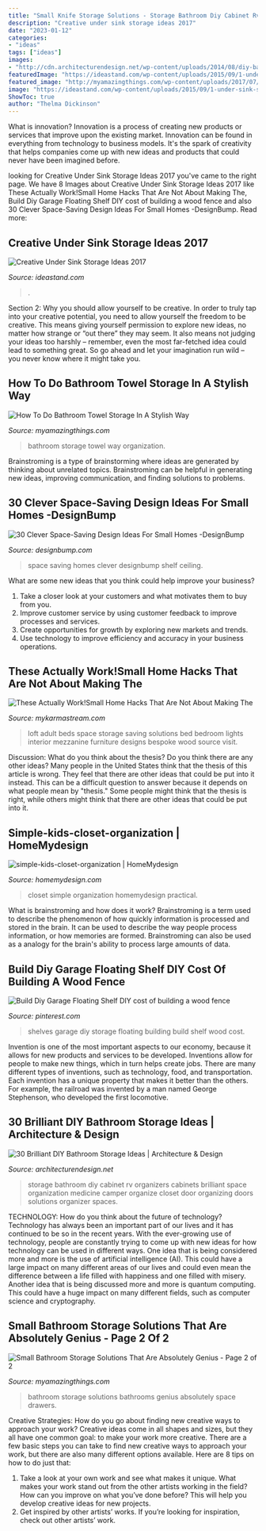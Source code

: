 ```yaml
---
title: "Small Knife Storage Solutions - Storage Bathroom Diy Cabinet Rv Organizers Cabinets Brilliant Space Organization Medicine Camper Organize Closet Door Organizing Doors Solutions Organizer Spaces"
description: "Creative under sink storage ideas 2017"
date: "2023-01-12"
categories:
- "ideas"
tags: ["ideas"]
images:
- "http://cdn.architecturendesign.net/wp-content/uploads/2014/08/diy-bathroom-storage-ideas-16.jpg"
featuredImage: "https://ideastand.com/wp-content/uploads/2015/09/1-under-sink-storage-ideas.jpg"
featured_image: "http://myamazingthings.com/wp-content/uploads/2017/07/bathroom-storage-12.jpg"
image: "https://ideastand.com/wp-content/uploads/2015/09/1-under-sink-storage-ideas.jpg"
ShowToc: true
author: "Thelma Dickinson"
---
```



What is innovation?
Innovation is a process of creating new products or services that improve upon the existing market. Innovation can be found in everything from technology to business models. It's the spark of creativity that helps companies come up with new ideas and products that could never have been imagined before.

	

		
looking for Creative Under Sink Storage Ideas 2017 you've came to the right page. We have 8 Images about Creative Under Sink Storage Ideas 2017 like These Actually Work!Small Home Hacks That Are Not About Making The, Build Diy Garage Floating Shelf DIY cost of building a wood fence and also 30 Clever Space-Saving Design Ideas For Small Homes -DesignBump. Read more:
		
    
## Creative Under Sink Storage Ideas 2017

<img loading=lazy src="https://ideastand.com/wp-content/uploads/2015/09/1-under-sink-storage-ideas.jpg" onerror="this.onerror=null;this.src='https://tse3.mm.bing.net/th?id=OIP.VkT1I1LbOaZ7bpsjHwyxkQHaLC&amp;pid=15.1';" alt="Creative Under Sink Storage Ideas 2017">

_Source: ideastand.com_

>. 

	

Section 2: Why you should allow yourself to be creative.
In order to truly tap into your creative potential, you need to allow yourself the freedom to be creative. This means giving yourself permission to explore new ideas, no matter how strange or “out there” they may seem. It also means not judging your ideas too harshly – remember, even the most far-fetched idea could lead to something great. So go ahead and let your imagination run wild – you never know where it might take you.

    
## How To Do Bathroom Towel Storage In A Stylish Way

<img loading=lazy src="http://myamazingthings.com/wp-content/uploads/2017/06/towel-storage-3.jpg" onerror="this.onerror=null;this.src='https://tse3.mm.bing.net/th?id=OIP.kxRud2E6LD2Dr3BOrFgCjQHaJ4&amp;pid=15.1';" alt="How To Do Bathroom Towel Storage In A Stylish Way">

_Source: myamazingthings.com_

>bathroom storage towel way organization. 

	

Brainstroming is a type of brainstorming where ideas are generated by thinking about unrelated topics. Brainstroming can be helpful in generating new ideas, improving communication, and finding solutions to problems.

    
## 30 Clever Space-Saving Design Ideas For Small Homes -DesignBump

<img loading=lazy src="https://cdn.designbump.com/wp-content/uploads/2014/09/space-saving-design-ideas-012.jpg" onerror="this.onerror=null;this.src='https://tse1.mm.bing.net/th?id=OIP.HWXpwpngd1phFnr-50t0_AHaJ4&amp;pid=15.1';" alt="30 Clever Space-Saving Design Ideas For Small Homes -DesignBump">

_Source: designbump.com_

>space saving homes clever designbump shelf ceiling. 

	

What are some new ideas that you think could help improve your business?
1. Take a closer look at your customers and what motivates them to buy from you.
2. Improve customer service by using customer feedback to improve processes and services.
3. Create opportunities for growth by exploring new markets and trends. 
4. Use technology to improve efficiency and accuracy in your business operations.

    
## These Actually Work!Small Home Hacks That Are Not About Making The

<img loading=lazy src="https://mykarmastream.com/wp-content/uploads/2017/05/adult-loft-bed-wood-lights.jpg" onerror="this.onerror=null;this.src='https://tse4.mm.bing.net/th?id=OIP.CBi99-6a6SEbUTIcunxuxQHaE9&amp;pid=15.1';" alt="These Actually Work!Small Home Hacks That Are Not About Making The">

_Source: mykarmastream.com_

>loft adult beds space storage saving solutions bed bedroom lights interior mezzanine furniture designs bespoke wood source visit. 

	

Discussion: What do you think about the thesis? Do you think there are any other ideas?
Many people in the United States think that the thesis of this article is wrong. They feel that there are other ideas that could be put into it instead. This can be a difficult question to answer because it depends on what people mean by "thesis." Some people might think that the thesis is right, while others might think that there are other ideas that could be put into it.

    
## Simple-kids-closet-organization | HomeMydesign

<img loading=lazy src="https://homemydesign.com/wp-content/uploads/2014/02/simple-kids-closet-organization.jpg" onerror="this.onerror=null;this.src='https://tse2.mm.bing.net/th?id=OIP.x4rPwoKwy_M08r_OQdr3NAHaJ4&amp;pid=15.1';" alt="simple-kids-closet-organization | HomeMydesign">

_Source: homemydesign.com_

>closet simple organization homemydesign practical. 

	

What is brainstroming and how does it work?
Brainstroming is a term used to describe the phenomenon of how quickly information is processed and stored in the brain. It can be used to describe the way people process information, or how memories are formed. Brainstroming can also be used as a analogy for the brain's ability to process large amounts of data.

    
## Build Diy Garage Floating Shelf DIY Cost Of Building A Wood Fence

<img loading=lazy src="https://i.pinimg.com/736x/7a/75/d7/7a75d7fbc015ee8d8c07d131eac94bfd--garage-storage-shelves-overhead-garage-storage.jpg?b=t" onerror="this.onerror=null;this.src='https://tse3.mm.bing.net/th?id=OIP.IJgYBoLxmVPViJgko35hUQDgEs&amp;pid=15.1';" alt="Build Diy Garage Floating Shelf DIY cost of building a wood fence">

_Source: pinterest.com_

>shelves garage diy storage floating building build shelf wood cost. 

	

Invention is one of the most important aspects to our economy, because it allows for new products and services to be developed. Inventions allow for people to make new things, which in turn helps create jobs. There are many different types of inventions, such as technology, food, and transportation. Each invention has a unique property that makes it better than the others. For example, the railroad was invented by a man named George Stephenson, who developed the first locomotive.

    
## 30 Brilliant DIY Bathroom Storage Ideas | Architecture &amp; Design

<img loading=lazy src="http://cdn.architecturendesign.net/wp-content/uploads/2014/08/diy-bathroom-storage-ideas-16.jpg" onerror="this.onerror=null;this.src='https://tse2.mm.bing.net/th?id=OIP.3H4YXeQaFYSxo9mt_kGydwHaJ6&amp;pid=15.1';" alt="30 Brilliant DIY Bathroom Storage Ideas | Architecture &amp; Design">

_Source: architecturendesign.net_

>storage bathroom diy cabinet rv organizers cabinets brilliant space organization medicine camper organize closet door organizing doors solutions organizer spaces. 

	

TECHNOLOGY: How do you think about the future of technology?
Technology has always been an important part of our lives and it has continued to be so in the recent years. With the ever-growing use of technology, people are constantly trying to come up with new ideas for how technology can be used in different ways. One idea that is being considered more and more is the use of artificial intelligence (AI). This could have a large impact on many different areas of our lives and could even mean the difference between a life filled with happiness and one filled with misery. Another idea that is being discussed more and more is quantum computing. This could have a huge impact on many different fields, such as computer science and cryptography.

    
## Small Bathroom Storage Solutions That Are Absolutely Genius - Page 2 Of 2

<img loading=lazy src="http://myamazingthings.com/wp-content/uploads/2017/07/bathroom-storage-12.jpg" onerror="this.onerror=null;this.src='https://tse2.mm.bing.net/th?id=OIP.bt8SLaJhDa_mn2knav-hqAHaJ3&amp;pid=15.1';" alt="Small Bathroom Storage Solutions That Are Absolutely Genius - Page 2 of 2">

_Source: myamazingthings.com_

>bathroom storage solutions bathrooms genius absolutely space drawers. 

	

Creative Strategies: How do you go about finding new creative ways to approach your work?
Creative ideas come in all shapes and sizes, but they all have one common goal: to make your work more creative. There are a few basic steps you can take to find new creative ways to approach your work, but there are also many different options available. Here are 8 tips on how to do just that: 
1. Take a look at your own work and see what makes it unique. What makes your work stand out from the other artists working in the field? How can you improve on what you’ve done before? This will help you develop creative ideas for new projects. 
2. Get inspired by other artists’ works. If you’re looking for inspiration, check out other artists’ work.

